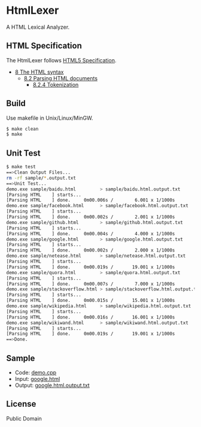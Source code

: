 # HtmlLexer
A HTML Lexical Analyzer.

## HTML Specification
The HtmlLexer follows [HTML5 Specification](http://www.w3.org/TR/html5/).
- [8 The HTML syntax](http://www.w3.org/TR/html5/syntax.html#syntax)
  - [8.2 Parsing HTML documents](http://www.w3.org/TR/html5/syntax.html#parsing)
    - [8.2.4 Tokenization](http://www.w3.org/TR/html5/syntax.html#tokenization)

## Build
Use makefile in Unix/Linux/MinGW.
```bash
$ make clean
$ make
```

## Unit Test
```bash
$ make test
==>Clean Output Files...
rm -rf sample/*.output.txt
==>Unit Test...
demo.exe sample/baidu.html         > sample/baidu.html.output.txt
[Parsing HTML    ] starts...
[Parsing HTML    ] done.     0m00.006s /        6.001 x 1/1000s
demo.exe sample/facebook.html      > sample/facebook.html.output.txt
[Parsing HTML    ] starts...
[Parsing HTML    ] done.     0m00.002s /        2.001 x 1/1000s
demo.exe sample/github.html        > sample/github.html.output.txt
[Parsing HTML    ] starts...
[Parsing HTML    ] done.     0m00.004s /        4.000 x 1/1000s
demo.exe sample/google.html        > sample/google.html.output.txt
[Parsing HTML    ] starts...
[Parsing HTML    ] done.     0m00.002s /        2.000 x 1/1000s
demo.exe sample/netease.html       > sample/netease.html.output.txt
[Parsing HTML    ] starts...
[Parsing HTML    ] done.     0m00.019s /       19.001 x 1/1000s
demo.exe sample/quora.html         > sample/quora.html.output.txt
[Parsing HTML    ] starts...
[Parsing HTML    ] done.     0m00.007s /        7.000 x 1/1000s
demo.exe sample/stackoverflow.html > sample/stackoverflow.html.output.txt
[Parsing HTML    ] starts...
[Parsing HTML    ] done.     0m00.015s /       15.001 x 1/1000s
demo.exe sample/wikipedia.html     > sample/wikipedia.html.output.txt
[Parsing HTML    ] starts...
[Parsing HTML    ] done.     0m00.016s /       16.001 x 1/1000s
demo.exe sample/wikiwand.html      > sample/wikiwand.html.output.txt
[Parsing HTML    ] starts...
[Parsing HTML    ] done.     0m00.019s /       19.001 x 1/1000s
==>Done.
```

## Sample
- Code: [demo.cpp](https://github.com/limingjie/HtmlLexer/blob/master/demo.cpp)
- Input: [google.html](https://github.com/limingjie/HtmlLexer/blob/master/sample/google.html)
- Output: [google.html.output.txt](https://github.com/limingjie/HtmlLexer/blob/master/sample/google.html.output.txt)

## License
Public Domain
